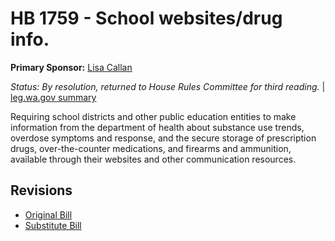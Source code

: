 # HB 1759 - School websites/drug info.
**Primary Sponsor:** [Lisa Callan](/person/leg/callan_li.md)

*Status: By resolution, returned to House Rules Committee for third reading.* | [leg.wa.gov summary](https://app.leg.wa.gov/billsummary?BillNumber=1759&Year=2021)

Requiring school districts and other public education entities to make information from the department of health about substance use trends, overdose symptoms and response, and the secure storage of prescription drugs, over-the-counter medications, and firearms and ammunition, available through their websites and other communication resources.

## Revisions
* [Original Bill](1/)
* [Substitute Bill](S/)